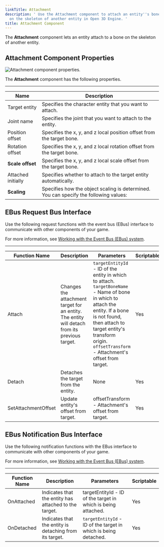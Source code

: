 ```yaml
---
linkTitle: Attachment
description: ' Use the Attachment component to attach an entity''s bone to a bone
  on the skeleton of another entity in Open 3D Engine. '
title: Attachment Component
---
```




The **Attachment** component lets an entity attach to a bone on the skeleton of another entity.

## Attachment Component Properties 

![Attachment component properties.](/images/user-guide/component/attachment-component-properties.png)

The **Attachment** component has the following properties.


****

| Name | Description |
| --- | --- |
| Target entity |  Specifies the character entity that you want to attach.  |
| Joint name |  Specifies the joint that you want to attach to the entity.  |
| Position offset |  Specifies the x, y, and z local position offset from the target bone.  |
| Rotation offset |  Specifies the x, y, and z local rotation offset from the target bone.  |
|  **Scale offset**  |  Specifies the x, y, and z local scale offset from the target bone.  |
| Attached initially |  Specifies whether to attach to the target entity automatically.  |
|  **Scaling**  |  Specifies how the object scaling is determined. You can specify the following values:   |

## EBus Request Bus Interface 

Use the following request functions with the event bus (EBus) interface to communicate with other components of your game.

For more information, see [Working with the Event Bus (EBus) system](/docs/user-guide/programming/messaging/ebus/).


****

| Function Name | Description | Parameters | Scriptable |
| --- | --- | --- | --- |
| Attach |  Changes the attachment target for an entity. The entity will detach from its previous target.  |  `targetEntityId` - ID of the entity in which to attach. `targetBoneName` - Name of bone in which to attach the entity. If a bone is not found, then attach to target entity's transform origin. `offsetTransform` - Attachment's offset from target.  | Yes |
| Detach |  Detaches the target from the entity.  | None | Yes |
| SetAttachmentOffset |  Update entity's offset from target.  | offsetTransform - Attachment's offset from target. | Yes |

## EBus Notification Bus Interface 

Use the following notification functions with the EBus interface to communicate with other components of your game.

For more information, see [Working with the Event Bus (EBus) system](/docs/user-guide/programming/messaging/ebus/).


****

| Function Name | Description | Parameters | Scriptable |
| --- | --- | --- | --- |
| OnAttached |  Indicates that the entity has attached to the target.  | targetEntityId - ID of the target in which is being attached. | Yes |
| OnDetached |  Indicates that the entity is detaching from its target.  |  `targetEntityId` - ID of the target in which is being detached.  | Yes |
